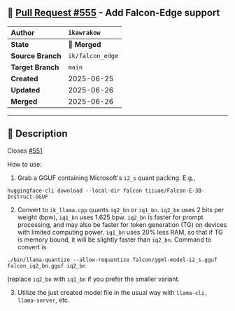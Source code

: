 ## 🔀 [Pull Request #555](https://github.com/ikawrakow/ik_llama.cpp/pull/555) - Add Falcon-Edge support

| **Author** | `ikawrakow` |
| :--- | :--- |
| **State** | 🔀 **Merged** |
| **Source Branch** | `ik/falcon_edge` |
| **Target Branch** | `main` |
| **Created** | 2025-06-25 |
| **Updated** | 2025-06-26 |
| **Merged** | 2025-06-26 |

---

## 📄 Description

Closes [#551](https://github.com/ikawrakow/ik_llama.cpp/issues/551) 

How to use:

1. Grab a GGUF containing Microsoft's `i2_s` quant packing. E.g.,
```
huggingface-cli download --local-dir falcon tiiuae/Falcon-E-3B-Instruct-GGUF
```

2. Convert to `ik_llama.cpp` quants `iq2_bn` or `iq1_bn`. `iq2_bn` uses 2 bits per weight (bpw), `iq1_bn` uses 1.625 bpw. `iq2_bn` is faster for prompt processing, and may also be faster for token generation (TG) on devices with limited computing power. `iq1_bn` uses 20% less RAM, so that if TG is memory bound, it will be slightly faster than `iq2_bn`. Command to convert is
```
./bin/llama-quantize --allow-requantize falcon/ggml-model-i2_s.gguf falcon_iq2_bn.gguf iq2_bn 
```
(replace `iq2_bn` with `iq1_bn` if you prefer the smaller variant.

3. Utilize the just created model file in the usual way with `llama-cli, llama-server`, etc.